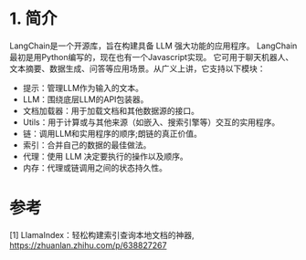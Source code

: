 # 1. 简介

LangChain是一个开源库，旨在构建具备 LLM 强大功能的应用程序。
LangChain最初是用Python编写的，现在也有一个Javascript实现。
它可用于聊天机器人、文本摘要、数据生成、问答等应用场景。从广义上讲，它支持以下模块：

- 提示：管理LLM作为输入的文本。
- LLM：围绕底层LLM的API包装器。
- 文档加载器：用于加载文档和其他数据源的接口。
- Utils：用于计算或与其他来源（如嵌入、搜索引擎等）交互的实用程序。
- 链：调用LLM和实用程序的顺序;朗链的真正价值。
- 索引：合并自己的数据的最佳做法。
- 代理：使用 LLM 决定要执行的操作以及顺序。
- 内存：代理或链调用之间的状态持久性。


# 参考

[1] LlamaIndex：轻松构建索引查询本地文档的神器, https://zhuanlan.zhihu.com/p/638827267